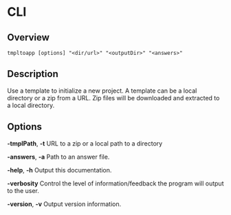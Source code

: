 # CLI

## Overview

```shell
tmpltoapp [options] "<dir/url>" "<outputDir>" "<answers>"
```

## Description

Use a template to initialize a new project. A template can be a local directory
or a zip from a URL. Zip files will be downloaded and extracted to a local
directory.

## Options

**-tmplPath**, **-t** URL to a zip or a local path to a directory

**-answers**, **-a** Path to an answer file.

**-help**, **-h** Output this documentation.

**-verbosity** Control the level of information/feedback the program will
output to the user.

**-version**, **-v** Output version information.
